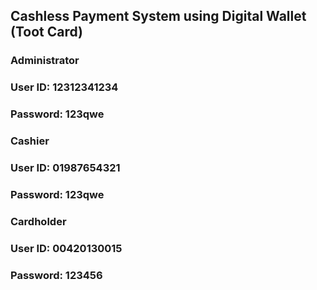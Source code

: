 ## Cashless Payment System using Digital Wallet (Toot Card)

### Administrator
### User ID: 12312341234
### Password: 123qwe

### Cashier
### User ID: 01987654321
### Password: 123qwe

### Cardholder
### User ID: 00420130015
### Password: 123456